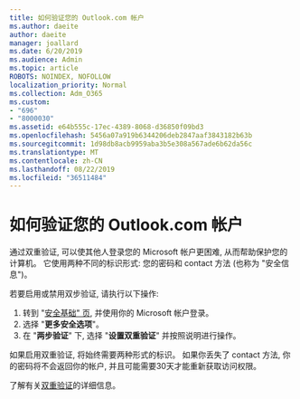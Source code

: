 ```yaml
---
title: 如何验证您的 Outlook.com 帐户
ms.author: daeite
author: daeite
manager: joallard
ms.date: 6/20/2019
ms.audience: Admin
ms.topic: article
ROBOTS: NOINDEX, NOFOLLOW
localization_priority: Normal
ms.collection: Adm_O365
ms.custom:
- "696"
- "8000030"
ms.assetid: e64b555c-17ec-4389-8068-d36850f09bd3
ms.openlocfilehash: 5456a07a919b6344206deb2847aaf3843182b63b
ms.sourcegitcommit: 1d98db8acb9959aba3b5e308a567ade6b62da56c
ms.translationtype: MT
ms.contentlocale: zh-CN
ms.lasthandoff: 08/22/2019
ms.locfileid: "36511484"
---
```

# <a name="how-to-verify-your-outlookcom-account"></a>如何验证您的 Outlook.com 帐户

通过双重验证, 可以使其他人登录您的 Microsoft 帐户更困难, 从而帮助保护您的计算机。 它使用两种不同的标识形式: 您的密码和 contact 方法 (也称为 "安全信息")。
  
若要启用或禁用双步验证, 请执行以下操作:
  
1. 转到 "[安全基础" 页](https://go.microsoft.com/fwlink/?linkid=842325), 并使用你的 Microsoft 帐户登录。
2. 选择 "**更多安全选项**"。
3. 在 "**两步验证**" 下, 选择 "**设置双重验证**" 并按照说明进行操作。

如果启用双重验证, 将始终需要两种形式的标识。 如果你丢失了 contact 方法, 你的密码将不会返回你的帐户, 并且可能需要30天才能重新获取访问权限。
  
了解有关[双重验证](https://go.microsoft.com/fwlink/?linkid=872270)的详细信息。
  